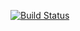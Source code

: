 [![Build Status](https://travis-ci.org/boc17/home.svg?branch=master)](https://travis-ci.org/boc17/home)

